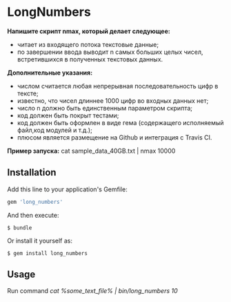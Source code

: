 # LongNumbers

**Напишите скрипт nmax, который делает следующее:**
- читает из входящего потока текстовые данные;
- по завершении ввода выводит n самых больших целых чисел, встретившихся в полученных текстовых данных.

**Дополнительные указания:**

- числом считается любая непрерывная последовательность цифр в тексте;
- известно, что чисел длиннее 1000 цифр во входных данных нет;
- число n должно быть единственным параметром скрипта;
- код должен быть покрыт тестами;
- код должен быть оформлен в виде гема (содержащего исполняемый файл,код модулей и т.д.);
- плюсом является размещение на Github и интеграция с Travis CI.

**Пример запуска:**
cat sample_data_40GB.txt | nmax 10000


## Installation

Add this line to your application's Gemfile:

```ruby
gem 'long_numbers'
```

And then execute:

    $ bundle

Or install it yourself as:

    $ gem install long_numbers

## Usage
Run command 
  _cat %some_text_file% | bin/long_numbers 10_
